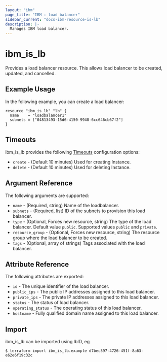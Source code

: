 ```yaml
---
layout: "ibm"
page_title: "IBM : load balancer"
sidebar_current: "docs-ibm-resource-is-lb"
description: |-
  Manages IBM load balancer.
---
```


# ibm\_is_lb

Provides a load balancer resource. This allows load balancer to be created, updated, and cancelled.


## Example Usage

In the following example, you can create a load balancer:

```hcl
resource "ibm_is_lb" "lb" {
  name    = "loadbalancer1"
  subnets = ["04813493-15d6-4150-9948-6cc646cb67f2"]
}

```

## Timeouts

ibm_is_lb provides the following [Timeouts](https://www.terraform.io/docs/configuration/resources.html#timeouts) configuration options:

* `create` - (Default 10 minutes) Used for creating Instance.
* `delete` - (Default 10 minutes) Used for deleting Instance.

## Argument Reference

The following arguments are supported:

* `name` - (Required, string) Name of the loadbalancer.
* `subnets` - (Required, list) ID of the subnets to provision this load balancer.
* `type` - (Optional, Forces new resource, string) The type of the load balancer. Default value `public`. Supported values `public` and  `private`.
* `resource_group` - (Optional, Forces new resource, string) The resource group where the load balancer to be created.
* `tags` - (Optional, array of strings) Tags associated with the load balancer.

## Attribute Reference

The following attributes are exported:

* `id` - The unique identifier of the load balancer.
* `public_ips` - The public IP addresses assigned to this load balancer.
* `private_ips` - The private IP addresses assigned to this load balancer.
* `status` - The status of load balancer.
* `operating_status` - The operating status of this load balancer.
* `hostname` - Fully qualified domain name assigned to this load balancer.


## Import

ibm_is_lb can be imported using lbID, eg

```
$ terraform import ibm_is_lb.example d7bec597-4726-451f-8a63-e62e6f19c32c
```
